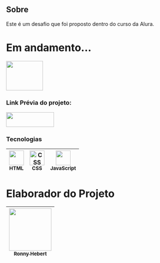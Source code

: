 ## Sobre
Este é um desafio que foi proposto dentro do curso da Alura.
# Em andamento...  
<img loading="lazy" src="https://www.blogson.com.br/wp-content/uploads/2017/10/lg.progress-bar-preloader.gif" width=100 height=80 target=_blank>

### Link Prévia do projeto: 
[<img loading="lazy" src="https://www.irishsetter.org.uk/buttons/click-flashing.gif" width=130 height=40 target=_blank>](https://decodificador-de-texto-sigma.vercel.app/)

### Tecnologias
<img loading="lazy" src="https://upload.wikimedia.org/wikipedia/commons/thumb/3/38/HTML5_Badge.svg/1200px-HTML5_Badge.svg.png" width=40 height=40><br><sub>HTML</sub>|<img loading="lazy" src="https://upload.wikimedia.org/wikipedia/commons/6/62/CSS3_logo.svg" title="CSS" width="40" height="40"><br><sub>CSS</sub> | <img loading="lazy" src="https://cdn.jsdelivr.net/gh/devicons/devicon@latest/icons/javascript/javascript-original.svg" width="40" height="40"><br><sub>JavaScript</sub> 
| :---: | :---: | :---: |

# Elaborador do Projeto
| [<img loading="lazy" src="https://avatars.githubusercontent.com/u/61034508?v=4?v=4" width=115><br><sub>Ronny Hebert</sub>](https://github.com/SrHebert) |
| :---: |
